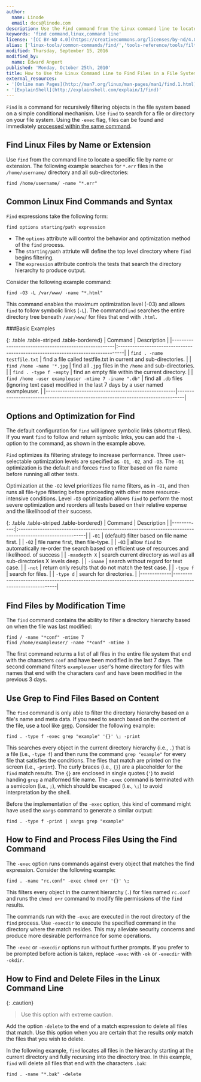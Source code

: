 ```yaml
---
author:
  name: Linode
  email: docs@linode.com
description: Use the Find command from the Linux command line to locate files in a file system
keywords: 'find command,linux,command line'
license: '[CC BY-ND 4.0](https://creativecommons.org/licenses/by-nd/4.0)'
alias: ['linux-tools/common-commands/find/','tools-reference/tools/filter-file-systems-with-the-find-command/','how-to-find-files-in-linux-command-line/']
modified: Thursday, September 15, 2016
modified_by: 
  name: Edward Angert
published: 'Monday, October 25th, 2010'
title: How to Use the Linux Command Line to Find Files in a File System
external_resources:
- '[Online man Pages](http://man7.org/linux/man-pages/man1/find.1.html)'
- '[ExplainShell](http://explainshell.com/explain/1/find)'
---
```


`Find` is a command for recursively filtering objects in the file system based on a simple conditional mechanism. Use `find` to search for a file or directory on your file system. Using the `-exec` flag, files can be found and immediately [processed within the same command](#how-to-find-and-process-files-using-the-find-command).

## Find Linux Files by Name or Extension
Use `find` from the command line to locate a specific file by name or extension.
The following example searches for `*.err` files in the `/home/username/` directory and all sub-directories:

    find /home/username/ -name "*.err"

## Common Linux Find Commands and Syntax

`Find` expressions take the following form:

    find options starting/path expression

* The `options` attribute will control the behavior and optimization method of the `find` process.
* The `starting/path` attriute will define the top level directory where `find` begins filtering.
* The `expression` attribute controls the tests that search the directory hierarchy to produce output.

Consider the following example command:

    find -O3 -L /var/www/ -name "*.html"

This command enables the maximum optimization level (-03) and allows `find` to follow symbolic links (`-L`). The command`find` searches the entire directory tree beneath `/var/www/` for files that end with `.html`.

###Basic Examples

{: .table .table-striped .table-bordered}
| Command                                              | Description                                                                     |
|------------------------------------------------------|:--------------------------------------------------------------------------------|
| `find . -name testfile.txt`                          | find a file called testfile.txt in current and sub-directories.                  |
| `find /home -name '*.jpg`                            | find all `.jpg` files in the `/home` and sub-directories.                        |
| `find . -type f -empty`                              | find an empty file within the current directory.                                 |
| `find /home -user exampleuser -mtime 7 -iname ".db"` | find all `.db` files (ignoring text case) modified in the last 7 days by a user named exampleuser.  |
|------------------------------------------------------|---------------------------------------------------------------------------------|

    
## Options and Optimization for Find

The default configuration for `find` will ignore symbolic links (shortcut files). If you want `find` to follow and return symbolic links, you can add the `-L` option to the command, as shown in the example above.

`Find` optimizes its filtering strategy to increase performance. Three user-selectable optimization levels are specified as `-O1`, `-O2`, and `-O3`. The `-O1` optimization is the default and forces `find` to filter based on file name before running all other tests.

Optimization at the `-O2` level prioritizes file name filters, as in `-O1`, and then runs all file-type filtering before proceeding with other more resource-intensive conditions. Level `-O3` optimization allows `find` to perform the most severe optimization and reorders all tests based on their relative expense and the likelihood of their success.

{: .table .table-striped .table-bordered}
| Command     | Description                                                                                               |
|------------:|:----------------------------------------------------------------------------------------------------------|
| `-01`       | (default) filter based on file name first.                                                                 |
| `-02`       | file name first, then file-type.                                                                           |
| `-03`       | allow `find` to automatically re-order the search based on efficient use of resources and likelihood. of success |
| `-maxdepth X` | search current directory as well as all sub-directories X levels deep.                                   |
| `-iname`    | search without regard for text case.                                                                       |
| `-not`      | return only results that do not match the test case.                                                       |
| `-type f`   | search for files.                                                                                          |
| `-type d`   | search for directories.                                                                                    |
|-------------|-----------------------------------------------------------------------------------------------------------|

## Find Files by Modification Time

The `find` command contains the ability to filter a directory hierarchy based on when the file was last modified:

    find / -name "*conf" -mtime 7
    find /home/exampleuser/ -name "*conf" -mtime 3

The first command returns a list of all files in the entire file system that end with the characters `conf` and have been modified in the last 7 days. The second command filters `exampleuser` user's home directory for files with names that end with the characters `conf` and have been modified in the previous 3 days.

## Use Grep to Find Files Based on Content

The `find` command is only able to filter the directory hierarchy based on a file's name and meta data. If you need to search based on the content of the file, use a tool like [grep](/docs/tools-reference/search-and-filter-text-with-grep). Consider the following example:

    find . -type f -exec grep "example" '{}' \; -print

This searches every object in the current directory hierarchy (i.e., `.`) that is a file (i.e., `-type f`) and then runs the command `grep "example"` for every file that satisfies the conditions. The files that match are printed on the screen (i.e., `-print`). The curly braces (i.e., `{}`) are a placeholder for the `find` match results. The `{}` are enclosed in single quotes (`'`) to avoid handing `grep` a malformed file name. The `-exec` command is terminated with a semicolon (i.e., `;`), which should be escaped (i.e., `\;`) to avoid interpretation by the shell.

Before the implementation of the `-exec` option, this kind of command might have used the `xargs` command to generate a similar output:

    find . -type f -print | xargs grep "example"

## How to Find and Process Files Using the Find Command

The `-exec` option runs commands against every object that matches the find expression. Consider the following example:

    find . -name "rc.conf" -exec chmod o+r '{}' \;

This filters every object in the current hierarchy (`.`) for files named `rc.conf` and runs the `chmod o+r` command to modify file permissions of the `find` results.

The commands run with the `-exec` are executed in the root directory of the `find` process. Use `-execdir` to execute the specified command in the directory where the match resides. This may alleviate security concerns and produce more desirable performance for some operations.

The `-exec` or `-execdir` options run without further prompts. If you prefer to be prompted before action is taken, replace `-exec` with `-ok` or `-execdir` with `-okdir`.

## How to Find and Delete Files in the Linux Command Line

{: .caution}
>
>Use this option with extreme caution.

Add the option `-delete` to the end of a match expression to delete all files that match. Use this option when you are certain that the results *only* match the files that you wish to delete.

In the following example, `find` locates all files in the hierarchy starting at the current directory and fully recursing into the directory tree. In this example, `find` will delete all files that end with the characters `.bak`:

    find . -name "*.bak" -delete
